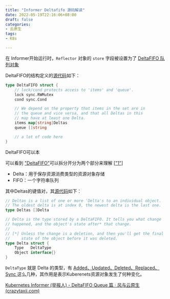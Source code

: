 ```yaml
---
title: "Informer Deltafifo 源码解读"
date: 2022-05-19T22:16:06+08:00
draft: false
categories:
- 云原生
tags: 
- K8s

---
```


在 Informer开始运行时，`Reflector` 对象的 `store` 字段被设置为了 [DeltaFIFO 队列对象](https://github.com/kubernetes/client-go/blob/v0.18.6/tools/cache/shared_informer.go#L336-L378)

DeltaFIFO的结构定义的[源代码](https://github.com/kubernetes/client-go/blob/v0.18.6/tools/cache/delta_fifo.go#L158-L192)如下：

```go
type DeltaFIFO struct {
    // lock/cond protects access to 'items' and 'queue'.
    lock sync.RWMutex
    cond sync.Cond

    // We depend on the property that items in the set are in
    // the queue and vice versa, and that all Deltas in this
    // map have at least one Delta.
    items map[string]Deltas
    queue []string

    // a lot of code here
}
```

DeltaFIFO可以本

可以看到 ["DeltaFIFO"](siyuan://blocks/20220509122523-zsk961s)可以拆分开分为两个部分来理解 \[["1"](siyuan://blocks/20220509115438-pbyetvk)\]

- Delta：用于保存资源消费类型的资源对象存储
- FIFO：一个字符串队列

其中Deltas的键值对，其[源代码](http://127.0.0.1:6806/%5B\*%5D(https://github.com/kubernetes/client-go/blob/v0.18.6/tools/cache/delta_fifo.go#L675-L683))如下：

```go
// Deltas is a list of one or more 'Delta's to an individual object.
// The oldest delta is at index 0, the newest delta is the last one.
type Deltas []Delta

// Delta is the type stored by a DeltaFIFO. It tells you what change
// happened, and the object's state after* that change.
//
// [*] Unless the change is a deletion, and then you'll get the final
//     state of the object before it was deleted.
type Delta struct {
    Type   DeltaType
    Object interface{}
}
```

`DeltaType` 就是 Delta 的类型，有 [Added、Updated、Deleted、Replaced、Sync ](https://github.com/kubernetes/client-go/blob/v0.18.6/tools/cache/delta_fifo.go#L656-L673)这么几种，其作用是表示Kuberenets资源对象发生了何种变化。

[Kubernetes                     Informer           (举报人)                   - DeltaFIFO Queue 篇 · 风与云原生 (crazytaxii.com)](https://blog.crazytaxii.com/posts/k8s_client_go_informer2/)